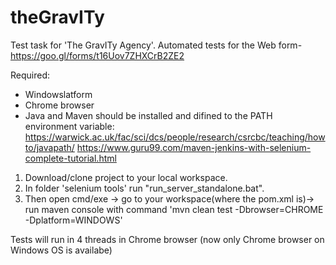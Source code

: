 # theGravITy
Test task for 'The GravITy Agency'. Automated tests for the Web form- https://goo.gl/forms/t16Uov7ZHXCrB2ZE2

Required:
- Windowslatform
- Chrome browser
- Java and Maven should be installed and difined to the PATH environment variable: 
     https://warwick.ac.uk/fac/sci/dcs/people/research/csrcbc/teaching/howto/javapath/
     https://www.guru99.com/maven-jenkins-with-selenium-complete-tutorial.html
 


1) Download/clone project to your local workspace.
2) In folder 'selenium tools' run "run_server_standalone.bat". 
3) Then open cmd/exe -> go to your workspace(where the pom.xml is)-> run maven console with command 'mvn clean test -Dbrowser=CHROME -Dplatform=WINDOWS'

Tests will run in 4 threads in Chrome browser (now only Chrome browser on Windows OS is availabe)
